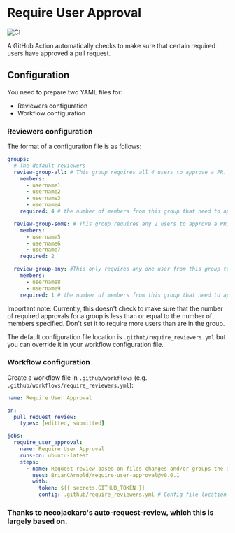 # Require User Approval

![CI](https://github.com/BrianCArnold/require-user-approval/workflows/CI/badge.svg)

A GitHub Action automatically checks to make sure that certain required users have approved a pull request.

## Configuration
You need to prepare two YAML files for:

- Reviewers configuration
- Workflow configuration

### Reviewers configuration

The format of a configuration file is as follows:

```yaml
groups:
  # The default reviewers
  review-group-all: # This group requires all 4 users to approve a PR.
    members:
      - username1
      - username2
      - username3
      - username4
    required: 4 # the number of members from this group that need to approve a PR.

  review-group-some: # This group requires any 2 users to approve a PR.
    members:
      - username5
      - username6
      - username7
    required: 2

  review-group-any: #This only requires any one user from this group to approve a PR.
    members:
      - username8
      - username9
    required: 1 # the number of members from this group that need to approve a PR.

```

Important note: Currently, this doesn't check to make sure that the number of required approvals for a group is less than or equal to the number of members specified. Don't set it to require more users than are in the group.

The default configuration file location is `.github/require_reviewers.yml` but you can override it in your workflow configuration file.

### Workflow configuration
Create a workflow file in `.github/workflows` (e.g. `.github/workflows/require_reviewers.yml`):

```yaml
name: Require User Approval

on:
  pull_request_review:
    types: [editted, submitted]

jobs:
  require_user_approval:
    name: Require User Approval
    runs-on: ubuntu-latest
    steps:
      - name: Request review based on files changes and/or groups the author belongs to
        uses: BrianCArnold/require-user-approval@v0.0.1
        with:
          token: ${{ secrets.GITHUB_TOKEN }}
          config: .github/require_reviewers.yml # Config file location override
```

### Thanks to necojackarc's auto-request-review, which this is largely based on.